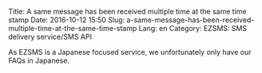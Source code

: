 Title: A same message has been received multiple time at the same time stamp
Date: 2016-10-12 15:50
Slug: a-same-message-has-been-received-multiple-time-at-the-same-time-stamp
Lang: en
Category: EZSMS: SMS delivery service/SMS API

As EZSMS is a Japanese focused service, we unfortunately only have our FAQs in Japanese.